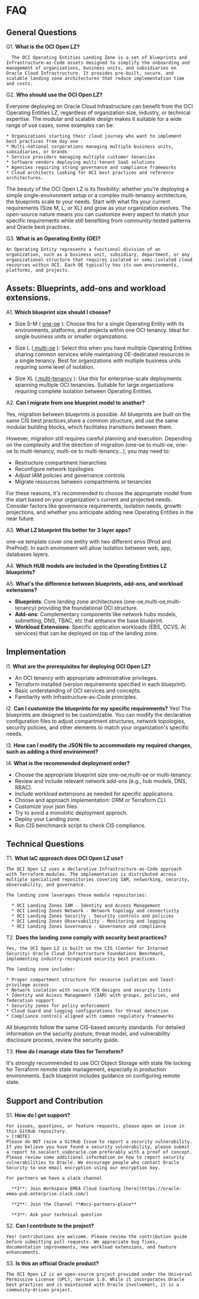 # FAQ

## General Questions

G1. **What is the OCI Open LZ?**
   
      The OCI Operating Entities Landing Zone is a set of blueprints and Infrastructure-as-Code assets designed to simplify the onboarding and management of organizations, business units, and subsidiaries on Oracle Cloud Infrastructure. It provides pre-built, secure, and scalable landing zone architectures that reduce implementation time and costs.

G2. **Who should use the OCI Open LZ?**
   
   Everyone deploying on Oracle Cloud Infrastructure can benefit from the OCI Operating Entities LZ, regardless of organization size, industry, or technical expertise. The modular and scalable design makes it suitable for a wide range of use cases, some examples can be:

    * Organizations starting their cloud journey who want to implement best practices from day one
    * Multi-national corporations managing multiple business units, subsidiaries, or brands
    * Service providers managing multiple customer tenancies
    * Software vendors deploying multi-tenant SaaS solutions
    * Agencies requiring strong governance and compliance frameworks
    * Cloud architects looking for OCI best practices and reference architectures.
  
   The beauty of the OCI Open LZ is its flexibility: whether you're deploying a simple single-environment setup or a complex multi-tenancy architecture, the blueprints scale to your needs. Start with what fits your current requirements (Size M, L, or XL) and grow as your organization evolves. The open-source nature means you can customize every aspect to match your specific requirements while still benefiting from community-tested patterns and Oracle best practices.


G3. **What is an Operating Entity (OE)?**
   
    An Operating Entity represents a functional division of an organization, such as a business unit, subsidiary, department, or any organizational structure that requires isolated or semi-isolated cloud resources within OCI. Each OE typically has its own environments, platforms, and projects.

## Assets: Blueprints, add-ons and workload extensions.

A1. **Which blueprint size should I choose?**

   * Size S-M ( [one-oe](https://github.com/oci-landing-zones/oci-landing-zone-operating-entities/tree/master/blueprints/one-oe) ): Choose this for a single Operating Entity with its environments, platforms, and projects within one OCI tenancy. Ideal for single business units or smaller organizations.
     
   * Size L ([ multi-oe](https://github.com/oci-landing-zones/oci-landing-zone-operating-entities/tree/master/blueprints/multi-oe) ): Select this when you have multiple Operating Entities sharing common services while maintaining OE-dedicated resources in a single tenancy. Best for organizations with multiple business units requiring some level of isolation.

   * Size XL ([ multi-tenancy](https://github.com/oci-landing-zones/oci-landing-zone-operating-entities/tree/master/blueprints/multi-tenancy) ): Use this for enterprise-scale deployments spanning multiple OCI tenancies. Suitable for large organizations requiring complete isolation between Operating Entities.

A2. **Can I migrate from one blueprint model to another?**

  Yes, migration between blueprints is possible. All blueprints are built on the same CIS best practices,share a common structure, and use the same modular building blocks, which facilitates transitions between them.

  However, migration still requires careful planning and execution. Depending on the complexity and the direction of migration (one-oe to multi-oe, one-oe to multi-tenancy, multi-oe to multi-tenancy...), you may need to:

  * Restructure compartment hierarchies
  * Reconfigure network topologies
  * Adjust IAM policies and governance controls
  * Migrate resources between compartments or tenancies

  For these reasons, it's recommended to choose the appropriate model from the start based on your organization's current and projected needs. Consider factors like governance requirements, isolation needs, growth projections, and whether you anticipate adding new Operating Entities in the near future.

A3. **What LZ blueprint fits better for 3 layer apps?**

one-oe template cover one entity with two different envs (Prod and PreProd).
In each enviroment will allow isolation between web, app, databases layers.

A4. **Which HUB models are included in the Operating Entities LZ blueprints?**

A5. **What's the difference between blueprints, add-ons, and workload extensions?**

   * **Blueprints**: Core landing zone architectures (one-oe,multi-oe,multi-tenancy) providing the foundational OCI structure.
   * **Add-ons**: Complementary components like network hubs models, subnetting, DNS, TBAC, etc  that enhance the base blueprint.
   * **Workload Extensions**: Specific application workloads (EBS, OCVS, AI services) that can be deployed on top of the landing zone.

## Implementation

I1. **What are the prerequisites for deploying OCI Open LZ?**

   * An OCI tenancy with appropriate administrative privileges.
   * Terraform installed (version requirements specified in each blueprint).
   * Basic understanding of OCI services and concepts.
   * Familiarity with Infrastructure-as-Code principles.

I2. **Can I customize the blueprints for my specific requirements?**
    Yes! The blueprints are designed to be customizable. You can modify the declarative configuration files to adjust compartment structures, network topologies, security policies, and other elements to match your organization's specific needs.

I3. **How can I modify the JSON file to accommodate my required changes, such as adding a third environment?**

I4. **What is the recommended deployment order?**

   * Choose the appropriate blueprint size one-oe,multi-oe or multi-tenancy.
   * Review and include relevant network add-ons (e.g., hub models, DNS, RBAC).
   * Include workload extensions as needed for specific applications.
   * Choose and approach implementation: ORM or Terraform CLI.
   * Customize your json files.
   * Try to avoid a monolotic deployment approch.
   * Deploy your Landing zone.
   * Run CIS benchmarck script to check CIS compliance.


## Technical Questions

T1. **What IaC approach does OCI Open LZ use?**
    
    The OCI Open LZ uses a declarative Infrastructure-as-Code approach with Terraform modules. The implementation is distributed across multiple specialized repositories covering IAM, networking, security, observability, and governance.

    The landing zone leverages these module repositories:

      * OCI Landing Zones IAM - Identity and Access Management
      * OCI Landing Zones Network - Network topology and connectivity
      * OCI Landing Zones Security - Security controls and policies
      * OCI Landing Zones Observability - Monitoring and logging
      * OCI Landing Zones Governance - Governance and compliance

T2. **Does the landing zone comply with security best practices?**
    
    Yes, the OCI Open LZ is built on the CIS (Center for Internet Security) Oracle Cloud Infrastructure Foundations Benchmark, implementing industry-recognized security best practices. 
    
    The landing zone includes:

    * Proper compartment structure for resource isolation and least-privilege access
    * Network isolation with secure VCN designs and security lists
    * Identity and Access Management (IAM) with groups, policies, and federation support
    * Security zones for policy enforcement
    * Cloud Guard and logging configurations for threat detection
    * Compliance controls aligned with common regulatory frameworks

All blueprints follow the same CIS-based security standards. For detailed information on the security posture, threat model, and vulnerability disclosure process, review the security guide.

T3.  **How do I manage state files for Terraform?**
    
  It's strongly recommended to use OCI Object Storage with state file locking for Terraform remote state management, especially in production environments. Each blueprint includes guidance on configuring remote state.

## Support and Contribution

S1. **How do I get support?**
  
    For issues, questions, or feature requests, please open an issue in this GitHub repository.  
    > [!NOTE]
    Please do NOT raise a GitHub Issue to report a security vulnerability. If you believe you have found a security vulnerability, please submit a report to secalert_us@oracle.com preferably with a proof of concept. Please review some additional information on how to report security vulnerabilities to Oracle. We encourage people who contact Oracle Security to use email encryption using our encryption key.
    
    For partners we have a slack channel

      **1**: Join Workspace EMEA Cloud Coaching [here](https://oracle-emea-pub.enterprise.slack.com/)

      **2**: Join the Channel **#oci-partners-place**
      
      **3**: Ask your technical question

  
S2. **Can I contribute to the project?**
    
    Yes! Contributions are welcome. Please review the contribution guide before submitting pull requests. We appreciate bug fixes, documentation improvements, new workload extensions, and feature enhancements.

S3. **Is this an official Oracle product?**
    
    The OCI Open LZ is an open-source project provided under the Universal Permissive License (UPL), Version 1.0. While it incorporates Oracle best practices and is maintained with Oracle involvement, it is a community-driven project.
